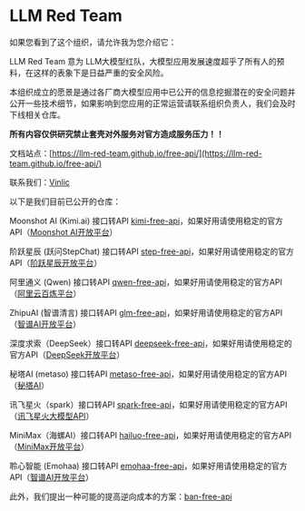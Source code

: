 # LLM Red Team

如果您看到了这个组织，请允许我为您介绍它：

LLM Red Team 意为 LLM大模型红队，大模型应用发展速度超乎了所有人的预料，在这样的表象下是日益严重的安全风险。

本组织成立的愿景是通过各厂商大模型应用中已公开的信息挖掘潜在的安全问题并公开一些技术细节，如果影响到您应用的正常运营请联系组织负责人，我们会及时下线相关仓库。

**所有内容仅供研究禁止套壳对外服务对官方造成服务压力！！**

文档站点：[https://llm-red-team.github.io/free-api/](https://llm-red-team.github.io/free-api/)

联系我们：[Vinlic](https://www.vinlic.com)

以下是我们目前已公开的仓库：

Moonshot AI (Kimi.ai) 接口转API [kimi-free-api](https://github.com/LLM-Red-Team/kimi-free-api)，如果好用请使用稳定的官方API（[Moonshot AI开放平台](https://platform.moonshot.cn)）

阶跃星辰 (跃问StepChat) 接口转API [step-free-api](https://github.com/LLM-Red-Team/step-free-api)，如果好用请使用稳定的官方API（[阶跃星辰开放平台](https://platform.stepfun.com)）

阿里通义 (Qwen) 接口转API [qwen-free-api](https://github.com/LLM-Red-Team/qwen-free-api)，如果好用请使用稳定的官方API（[阿里云百炼平台](https://www.aliyun.com/product/bailian)）

ZhipuAI (智谱清言) 接口转API [glm-free-api](https://github.com/LLM-Red-Team/glm-free-api)，如果好用请使用稳定的官方API（[智谱AI开放平台](https://open.bigmodel.cn)）

深度求索（DeepSeek）接口转API [deepseek-free-api](https://github.com/LLM-Red-Team/deepseek-free-api)，如果好用请使用稳定的官方API（[DeepSeek开放平台](https://platform.deepseek.com)）

秘塔AI (metaso) 接口转API [metaso-free-api](https://github.com/LLM-Red-Team/metaso-free-api)，如果好用请使用稳定的官方API（[秘塔AI](https://mp.weixin.qq.com/s/UmG_o53ZmrhC_5oq1SZJBw)）

讯飞星火（spark）接口转API [spark-free-api](https://github.com/LLM-Red-Team/spark-free-api)，如果好用请使用稳定的官方API（[讯飞星火大模型API](https://xinghuo.xfyun.cn/sparkapi)）

MiniMax（海螺AI）接口转API [hailuo-free-api](https://github.com/LLM-Red-Team/hailuo-free-api)，如果好用请使用稳定的官方API（[MiniMax开放平台](https://platform.minimaxi.com)）

聆心智能 (Emohaa) 接口转API [emohaa-free-api](https://github.com/LLM-Red-Team/emohaa-free-api)，如果好用请使用稳定的官方API（[智谱AI开放平台](https://open.bigmodel.cn/dev/api/super-humanoid/emohaa)）

此外，我们提出一种可能的提高逆向成本的方案：[ban-free-api](https://github.com/LLM-Red-Team/ban-free-api)
